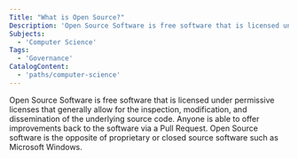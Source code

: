 ```yaml
---
Title: "What is Open Source?"
Description: 'Open Source Software is free software that is licensed under permissive licenses that generally allow for the inspection, modification, and dissemination of the underlying source code. Anyone is able to offer improvements back to the software via a Pull Request. Open Source software is the opposite of proprietary or closed source software such as Microsoft Windows.'
Subjects:
  - 'Computer Science'
Tags:
  - 'Governance'
CatalogContent:
  - 'paths/computer-science'
---
```


Open Source Software is free software that is licensed under permissive licenses that generally allow for the inspection, modification, and dissemination of the underlying source code. Anyone is able to offer improvements back to the software via a Pull Request. Open Source software is the opposite of proprietary or closed source software such as Microsoft Windows.
